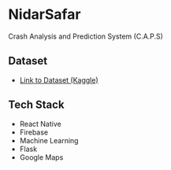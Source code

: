 # NidarSafar

Crash Analysis and Prediction System (C.A.P.S)

## Dataset

- [Link to Dataset (Kaggle)](https://www.kaggle.com/datasets/daveianhickey/2000-16-traffic-flow-england-scotland-wales/download?datasetVersionNumber=10)

## Tech Stack

- React Native
- Firebase
- Machine Learning
- Flask
- Google Maps
